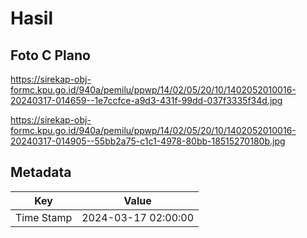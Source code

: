 # Hasil

## Foto C Plano

https://sirekap-obj-formc.kpu.go.id/940a/pemilu/ppwp/14/02/05/20/10/1402052010016-20240317-014659--1e7ccfce-a9d3-431f-99dd-037f3335f34d.jpg

https://sirekap-obj-formc.kpu.go.id/940a/pemilu/ppwp/14/02/05/20/10/1402052010016-20240317-014905--55bb2a75-c1c1-4978-80bb-18515270180b.jpg


## Metadata

| Key        | Value               |
| ---------- | ------------------- |
| Time Stamp | 2024-03-17 02:00:00 |



